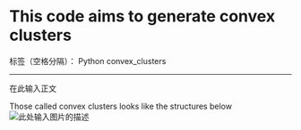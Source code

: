 # This code aims to generate convex clusters 

标签（空格分隔）： Python convex_clusters

---

在此输入正文

Those called convex clusters looks like the structures below
![此处输入图片的描述][1]


  [1]: get_convex_cluster/61_1.png
